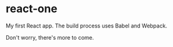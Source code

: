 # react-one
My first React app. The build process uses Babel and Webpack.

Don't worry, there's more to come.
